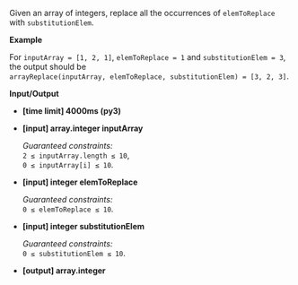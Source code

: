 <div class="markdown"><p>Given an array of integers, replace all the occurrences of <code>elemToReplace</code> with <code>substitutionElem</code>.</p>
<p><strong>Example</strong></p>
<p>For <code>inputArray = [1, 2, 1]</code>, <code>elemToReplace = 1</code> and <code>substitutionElem = 3</code>, the output should be<br>
<code>arrayReplace(inputArray, elemToReplace, substitutionElem) = [3, 2, 3]</code>.</p>
<p><strong>Input/Output</strong></p>
<ul>
<li><strong>[time limit] 4000ms (py3)</strong></li>
</ul>
<ul>
<li>
<p><strong>[input] array.integer inputArray</strong></p>
<p><em>Guaranteed constraints:</em><br>
<code>2 ≤ inputArray.length ≤ 10</code>,<br>
<code>0 ≤ inputArray[i] ≤ 10</code>.</p>
</li>
<li>
<p><strong>[input] integer elemToReplace</strong></p>
<p><em>Guaranteed constraints:</em><br>
<code>0 ≤ elemToReplace ≤ 10</code>.</p>
</li>
<li>
<p><strong>[input] integer substitutionElem</strong></p>
<p><em>Guaranteed constraints:</em><br>
<code>0 ≤ substitutionElem ≤ 10</code>.</p>
</li>
<li>
<p><strong>[output] array.integer</strong></p>
</li>
</ul>
</div>